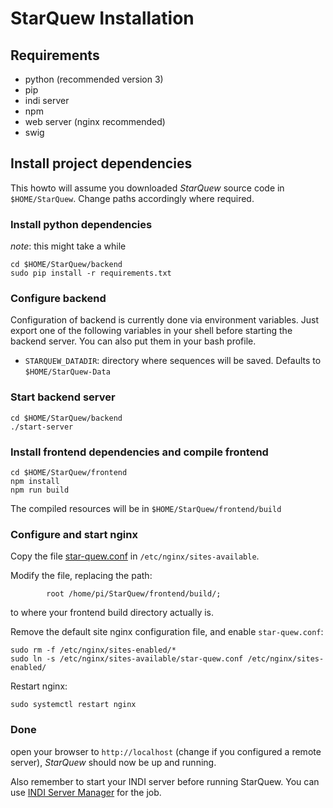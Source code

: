 # StarQuew Installation

## Requirements

 - python (recommended version 3)
 - pip
 - indi server
 - npm
 - web server (nginx recommended)
 - swig
 
## Install project dependencies

This howto will assume you downloaded *StarQuew* source code in `$HOME/StarQuew`. Change paths accordingly where required.

### Install python dependencies

*note*: this might take a while

```
cd $HOME/StarQuew/backend
sudo pip install -r requirements.txt
```

### Configure backend

Configuration of backend is currently done via environment variables.
Just export one of the following variables in your shell before starting the backend server. You can also put them in your bash profile.

 - `STARQUEW_DATADIR`: directory where sequences will be saved. Defaults to `$HOME/StarQuew-Data`


### Start backend server

```
cd $HOME/StarQuew/backend
./start-server
```

### Install frontend dependencies and compile frontend

```
cd $HOME/StarQuew/frontend
npm install
npm run build
```

The compiled resources will be in `$HOME/StarQuew/frontend/build`

### Configure and start nginx

Copy the file [star-quew.conf](star-quew.conf) in `/etc/nginx/sites-available`.

Modify the file, replacing the path:
```
        root /home/pi/StarQuew/frontend/build/;
```
to where your frontend build directory actually is.

Remove the default site nginx configuration file, and enable `star-quew.conf`:
```
sudo rm -f /etc/nginx/sites-enabled/*
sudo ln -s /etc/nginx/sites-available/star-quew.conf /etc/nginx/sites-enabled/
```

Restart nginx:
```
sudo systemctl restart nginx
```


### Done

open your browser to `http://localhost` (change if you configured a remote server), *StarQuew* should now be up and running.

Also remember to start your INDI server before running StarQuew.
You can use [INDI Server Manager](http://www.indilib.org/support/tutorials/162-indi-web-manager.html) for the job.
